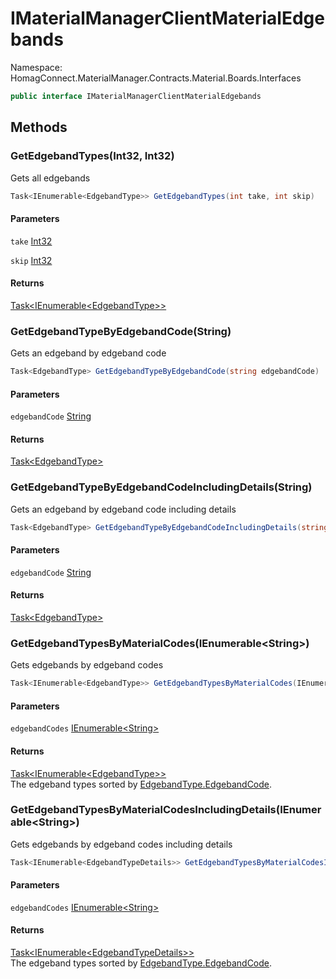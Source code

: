# IMaterialManagerClientMaterialEdgebands

Namespace: HomagConnect.MaterialManager.Contracts.Material.Boards.Interfaces

```csharp
public interface IMaterialManagerClientMaterialEdgebands
```

## Methods

### **GetEdgebandTypes(Int32, Int32)**

Gets all edgebands

```csharp
Task<IEnumerable<EdgebandType>> GetEdgebandTypes(int take, int skip)
```

#### Parameters

`take` [Int32](https://docs.microsoft.com/en-us/dotnet/api/system.int32)<br>

`skip` [Int32](https://docs.microsoft.com/en-us/dotnet/api/system.int32)<br>

#### Returns

[Task&lt;IEnumerable&lt;EdgebandType&gt;&gt;](https://docs.microsoft.com/en-us/dotnet/api/system.threading.tasks.task-1)<br>

### **GetEdgebandTypeByEdgebandCode(String)**

Gets an edgeband by edgeband code

```csharp
Task<EdgebandType> GetEdgebandTypeByEdgebandCode(string edgebandCode)
```

#### Parameters

`edgebandCode` [String](https://docs.microsoft.com/en-us/dotnet/api/system.string)<br>

#### Returns

[Task&lt;EdgebandType&gt;](https://docs.microsoft.com/en-us/dotnet/api/system.threading.tasks.task-1)<br>

### **GetEdgebandTypeByEdgebandCodeIncludingDetails(String)**

Gets an edgeband by edgeband code including details

```csharp
Task<EdgebandType> GetEdgebandTypeByEdgebandCodeIncludingDetails(string edgebandCode)
```

#### Parameters

`edgebandCode` [String](https://docs.microsoft.com/en-us/dotnet/api/system.string)<br>

#### Returns

[Task&lt;EdgebandType&gt;](https://docs.microsoft.com/en-us/dotnet/api/system.threading.tasks.task-1)<br>

### **GetEdgebandTypesByMaterialCodes(IEnumerable&lt;String&gt;)**

Gets edgebands by edgeband codes

```csharp
Task<IEnumerable<EdgebandType>> GetEdgebandTypesByMaterialCodes(IEnumerable<string> edgebandCodes)
```

#### Parameters

`edgebandCodes` [IEnumerable&lt;String&gt;](https://docs.microsoft.com/en-us/dotnet/api/system.collections.generic.ienumerable-1)<br>

#### Returns

[Task&lt;IEnumerable&lt;EdgebandType&gt;&gt;](https://docs.microsoft.com/en-us/dotnet/api/system.threading.tasks.task-1)<br>
The edgeband types sorted by [EdgebandType.EdgebandCode](./homagconnect.materialmanager.contracts.material.edgebands.edgebandtype.md#edgebandcode).

### **GetEdgebandTypesByMaterialCodesIncludingDetails(IEnumerable&lt;String&gt;)**

Gets edgebands by edgeband codes including details

```csharp
Task<IEnumerable<EdgebandTypeDetails>> GetEdgebandTypesByMaterialCodesIncludingDetails(IEnumerable<string> edgebandCodes)
```

#### Parameters

`edgebandCodes` [IEnumerable&lt;String&gt;](https://docs.microsoft.com/en-us/dotnet/api/system.collections.generic.ienumerable-1)<br>

#### Returns

[Task&lt;IEnumerable&lt;EdgebandTypeDetails&gt;&gt;](https://docs.microsoft.com/en-us/dotnet/api/system.threading.tasks.task-1)<br>
The edgeband types sorted by [EdgebandType.EdgebandCode](./homagconnect.materialmanager.contracts.material.edgebands.edgebandtype.md#edgebandcode).
